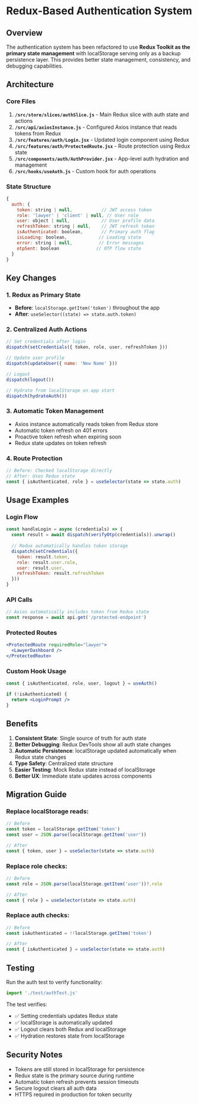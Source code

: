 # Redux-Based Authentication System

## Overview

The authentication system has been refactored to use **Redux Toolkit as the primary state management** with localStorage serving only as a backup persistence layer. This provides better state management, consistency, and debugging capabilities.

## Architecture

### Core Files

1. **`/src/store/slices/authSlice.js`** - Main Redux slice with auth state and actions
2. **`/src/api/axiosInstance.js`** - Configured Axios instance that reads tokens from Redux
3. **`/src/features/auth/Login.jsx`** - Updated login component using Redux
4. **`/src/features/auth/ProtectedRoute.jsx`** - Route protection using Redux state
5. **`/src/components/auth/AuthProvider.jsx`** - App-level auth hydration and management
6. **`/src/hooks/useAuth.js`** - Custom hook for auth operations

### State Structure

```javascript
{
  auth: {
    token: string | null,           // JWT access token
    role: 'lawyer' | 'client' | null, // User role
    user: object | null,            // User profile data
    refreshToken: string | null,    // JWT refresh token
    isAuthenticated: boolean,       // Primary auth flag
    isLoading: boolean,            // Loading state
    error: string | null,          // Error messages
    otpSent: boolean              // OTP flow state
  }
}
```

## Key Changes

### 1. Redux as Primary State
- **Before**: `localStorage.getItem('token')` throughout the app
- **After**: `useSelector((state) => state.auth.token)`

### 2. Centralized Auth Actions
```javascript
// Set credentials after login
dispatch(setCredentials({ token, role, user, refreshToken }))

// Update user profile
dispatch(updateUser({ name: 'New Name' }))

// Logout
dispatch(logout())

// Hydrate from localStorage on app start
dispatch(hydrateAuth())
```

### 3. Automatic Token Management
- Axios instance automatically reads token from Redux store
- Automatic token refresh on 401 errors
- Proactive token refresh when expiring soon
- Redux state updates on token refresh

### 4. Route Protection
```jsx
// Before: Checked localStorage directly
// After: Uses Redux state
const { isAuthenticated, role } = useSelector(state => state.auth)
```

## Usage Examples

### Login Flow
```jsx
const handleLogin = async (credentials) => {
  const result = await dispatch(verifyOtp(credentials)).unwrap()
  
  // Redux automatically handles token storage
  dispatch(setCredentials({
    token: result.token,
    role: result.user.role,
    user: result.user,
    refreshToken: result.refreshToken
  }))
}
```

### API Calls
```jsx
// Axios automatically includes token from Redux state
const response = await api.get('/protected-endpoint')
```

### Protected Routes
```jsx
<ProtectedRoute requiredRole="lawyer">
  <LawyerDashboard />
</ProtectedRoute>
```

### Custom Hook Usage
```jsx
const { isAuthenticated, role, user, logout } = useAuth()

if (!isAuthenticated) {
  return <LoginPrompt />
}
```

## Benefits

1. **Consistent State**: Single source of truth for auth state
2. **Better Debugging**: Redux DevTools show all auth state changes
3. **Automatic Persistence**: localStorage updated automatically when Redux state changes
4. **Type Safety**: Centralized state structure
5. **Easier Testing**: Mock Redux state instead of localStorage
6. **Better UX**: Immediate state updates across components

## Migration Guide

### Replace localStorage reads:
```javascript
// Before
const token = localStorage.getItem('token')
const user = JSON.parse(localStorage.getItem('user'))

// After
const { token, user } = useSelector(state => state.auth)
```

### Replace role checks:
```javascript
// Before
const role = JSON.parse(localStorage.getItem('user'))?.role

// After
const { role } = useSelector(state => state.auth)
```

### Replace auth checks:
```javascript
// Before
const isAuthenticated = !!localStorage.getItem('token')

// After
const { isAuthenticated } = useSelector(state => state.auth)
```

## Testing

Run the auth test to verify functionality:
```javascript
import './test/authTest.js'
```

The test verifies:
- ✅ Setting credentials updates Redux state
- ✅ localStorage is automatically updated
- ✅ Logout clears both Redux and localStorage
- ✅ Hydration restores state from localStorage

## Security Notes

- Tokens are still stored in localStorage for persistence
- Redux state is the primary source during runtime
- Automatic token refresh prevents session timeouts
- Secure logout clears all auth data
- HTTPS required in production for token security
